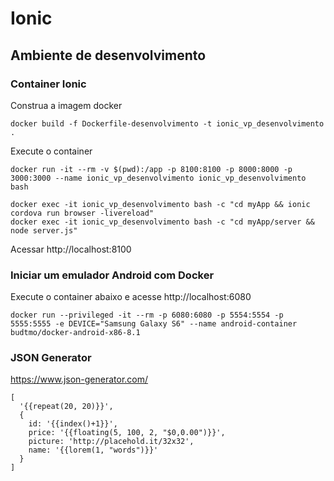 # Ionic

## Ambiente de desenvolvimento

### Container Ionic

Construa a imagem docker

```
docker build -f Dockerfile-desenvolvimento -t ionic_vp_desenvolvimento .
```

Execute o container

```
docker run -it --rm -v $(pwd):/app -p 8100:8100 -p 8000:8000 -p 3000:3000 --name ionic_vp_desenvolvimento ionic_vp_desenvolvimento bash

```

```
docker exec -it ionic_vp_desenvolvimento bash -c "cd myApp && ionic cordova run browser -livereload"
docker exec -it ionic_vp_desenvolvimento bash -c "cd myApp/server && node server.js"
```

Acessar http://localhost:8100

### Iniciar um emulador Android com Docker

Execute o container abaixo e acesse http://localhost:6080

```
docker run --privileged -it --rm -p 6080:6080 -p 5554:5554 -p 5555:5555 -e DEVICE="Samsung Galaxy S6" --name android-container budtmo/docker-android-x86-8.1
```

### JSON Generator

https://www.json-generator.com/

```
[
  '{{repeat(20, 20)}}',
  {
    id: '{{index()+1}}',
    price: '{{floating(5, 100, 2, "$0,0.00")}}',
    picture: 'http://placehold.it/32x32',
    name: '{{lorem(1, "words")}}'
  }
]
```